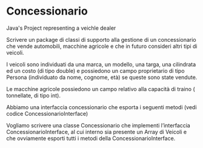 # Concessionario
Java's Project representing a veichle dealer

Scrivere un package di classi di supporto alla gestione di un concessionario che vende automobili, macchine agricole e che in futuro consideri altri tipi di veicoli.

I veicoli sono individuati da una marca, un modello, una targa, una cilindrata ed un costo (di tipo double) 
e possiedono un campo proprietario di tipo Persona (individuato da nome, cognome, età) se queste sono state vendute.

Le macchine agricole possiedono un campo relativo alla capacità di traino ( tonnellate, di tipo int).

Abbiamo una interfaccia concessionario che esporta i seguenti metodi (vedi codice ConcessionarioInterface)

Vogliamo scrivere una classe Concessionario che implementi l’interfaccia ConcessionarioInterface, al cui
interno sia presente un Array di Veicoli e che ovviamente esporti tutti i metodi della ConcessionarioInterface.
